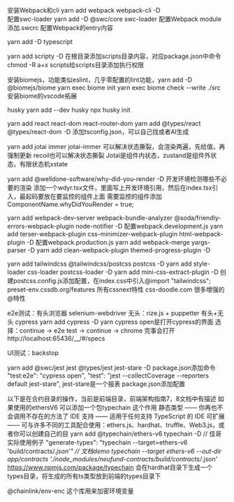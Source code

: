 安装Webpack和cli yarn add webpack webpack-cli -D  
配置swc-loader  yarn add -D @swc/core swc-loader
配置Webpack module  添加.swcrc
配置Webpack的entry内容

yarn add -D typescript

yarn add scripty -D 在根目录添加scripts目录内容，对应package.json中命令
chmod -R a+x scripts给scripts目录添加执行权限

安装biomejs，功能类似eslint，几乎零配置的lint功能，yarn add -D @biomejs/biome
yarn exec biome init
yarn exec biome check --write ./src
安装biome的vscode拓展

husky  yarn add --dev husky  npx husky init

yarn add react react-dom react-router-dom
yarn add @types/react @types/react-dom -D
添加tsconfig.json，可以自己找或者AI生成

yarn add jotai immer jotai-immer  可以解决状态撕裂，会渲染两遍，先给值，再强制更新
recoil也可以解决状态撕裂
Jotai是组件内状态，zustand是组件外状态，有限状态机xstate

yarn add @welldone-software/why-did-you-render -D  开发环境检测哪些不必要的渲染
添加一个wdyr.tsx文件，里面写上开发环境引用，然后在index.tsx引入，最起码要放在要监控的组件上面
需要监控的组件添加  ComponentName.whyDidYouRender = true;

yarn add webpack-dev-server webpack-bundle-analyzer @soda/friendly-errors-webpack-plugin node-notifier -D
配置webpack.development.js
yarn add terser-webpack-plugin css-minimizer-webpack-plugin html-webpack-plugin -D
配置webpack.production.js
yarn add webpack-merge yargs-parser -D
yarn add clean-webpack-plugin themed-progress-plugin -D

yarn add tailwindcss @tailwindcss/postcss postcss -D
yarn add style-loader css-loader postcss-loader -D
yarn add mini-css-extract-plugin -D
创建postcss.config.js添加配置，在index.css中引入@import "tailwindcss";
preset-env.cssdb.org/features  所有cssnext特性
css-doodle.com 很多增强的@特性

e2e测试：有头浏览器 selenium-webdriver  无头：rize.js + puppetter
有头+无头  cypress  yarn add cypress -D  yarn cypress open是打开cypress的界面
选择：continue -> e2e test -> continue -> chrome  完事会打开http://localhost:65436/__/#/specs



UI测试：backstop


yarn add @swc/jest jest @types/jest jest-stare -D
package.json添加命令
"test:e2e": "cypress open",
"test": "jest --collectCoverage --reporters default jest-stare",
jest-stare是一个报表
package.json添加配置



以下是在合约目录的操作，当前是前端目录，前端架构指南7，8文档中有描述
如果使用的ethersV6 可以添加一个包typechain 这个作用
静态类型 —— 你再也不会调用不存在的方法了
IDE 支持 —— 适用于任何支持 TypeScript 的 IDE
可扩展 —— 可与许多不同的工具配合使用：ethers.js、hardhat、truffle、Web3.js，或者你可以创建自己的目
yarn add @typechain/ethers-v6 typechain -D
// 佳哥实际使用例子
"generate-types": "typechain --target=ethers-v6 'build/contracts/*.json'"
// 文档demo
typechain --target ethers-v6 --out-dir app/contracts './node_modules/neufund-contracts/build/contracts/*.json'
https://www.npmjs.com/package/typechain
会在hardhat目录下生成一个types目录，将生成的所有ts类型放到前端的types目录下

@chainlink/env-enc 这个库用来加密环境变量